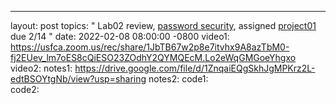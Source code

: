 ---
layout: post
topics: "
    Lab02 review, 
    [password security](slides/passwords.html),
    assigned [project01](assignments/project01.html) due 2/14
"
date:   2022-02-08 08:00:00 -0800
video1: https://usfca.zoom.us/rec/share/1JbTB67w2p8e7itvhx9A8azTbM0-fj2EUev_lm7oES8cQiESO23ZOdhY2QYMQEcM.Lo2eWqGMGoeYhgxo
video2: 
notes1: https://drive.google.com/file/d/1ZnqaiEQgSkhJgMPKrz2L-edtBSOYtgNb/view?usp=sharing
notes2: 
code1:  
code2:  

